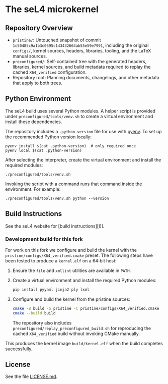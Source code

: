 <!--
     Copyright 2014, General Dynamics C4 Systems

     SPDX-License-Identifier: GPL-2.0-only
-->

The seL4 microkernel
====================

Repository Overview
-------------------

- `pristine/`: Untouched snapshot of commit `1c50485c9a1b3c0595c143432664ab55e59e7991`, including the
  original `configs/`, kernel sources, headers, libraries, tooling, and the LaTeX manual sources.
- `preconfigured/`: Self-contained tree with the generated headers, libraries, kernel sources, and
  build metadata required to replay the cached `X64_verified` configuration.
- Repository root: Planning documents, changelogs, and other metadata that apply to both trees.

Python Environment
------------------

The seL4 build uses several Python modules. A helper script is provided under
`preconfigured/tools/venv.sh` to create a virtual environment and install
these dependencies.

The repository includes a `.python-version` file for use with
[pyenv](https://github.com/pyenv/pyenv).  To set up the recommended Python
version locally:

```
pyenv install $(cat .python-version)  # only required once
pyenv local $(cat .python-version)
```

After selecting the interpreter, create the virtual environment and install
the required modules:

```
./preconfigured/tools/venv.sh
```

Invoking the script with a command runs that command inside the environment.
For example:

```
./preconfigured/tools/venv.sh python --version
```

Build Instructions
------------------

See the seL4 website for [build instructions][6].

### Development build for this fork

For work on this fork we configure and build the kernel with the
`pristine/configs/X64_verified.cmake` preset.  The following steps have been
tested to produce a `kernel.elf` on a 64‑bit host:

1. Ensure the `file` and `xmllint` utilities are available in `PATH`.
2. Create a virtual environment and install the required Python modules:

   ```sh
   pip install pyyaml jinja2 ply lxml
   ```

3. Configure and build the kernel from the pristine sources:

   ```sh
   cmake -B build -S pristine -C pristine/configs/X64_verified.cmake
   cmake --build build
   ```

   The repository also includes `preconfigured/replay_preconfigured_build.sh` for reproducing the
   cached `X64_verified` build without invoking CMake manually.

This produces the kernel image `build/kernel.elf` when the build
completes successfully.

License
-------

See the file [LICENSE.md](./LICENSE.md).
